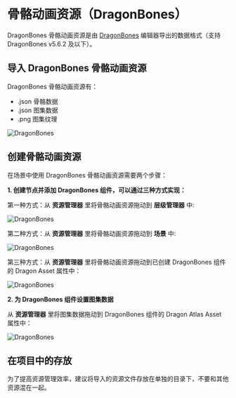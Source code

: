 # 骨骼动画资源（DragonBones）

DragonBones 骨骼动画资源是由 [DragonBones](http://dragonbones.com/) 编辑器导出的数据格式（支持 DragonBones v5.6.2 及以下）。

## 导入 DragonBones 骨骼动画资源

DragonBones 骨骼动画资源有：

- .json 骨骼数据
- .json 图集数据
- .png 图集纹理

![DragonBones](dragonbones/import.png)

## 创建骨骼动画资源

在场景中使用 DragonBones 骨骼动画资源需要两个步骤：

**1. 创建节点并添加 DragonBones 组件，可以通过三种方式实现：**

   第一种方式：从 **资源管理器** 里将骨骼动画资源拖动到 **层级管理器** 中:

![DragonBones](dragonbones/create_1.png) 

   第二种方式：从 **资源管理器** 里将骨骼动画资源拖动到 **场景** 中:

![DragonBones](dragonbones/create_2.png)

   第三种方式：从 **资源管理器** 里将骨骼动画资源拖动到已创建 DragonBones 组件的 Dragon Asset 属性中：

![DragonBones](dragonbones/create_3.png)

**2. 为 DragonBones 组件设置图集数据**

从 **资源管理器** 里将图集数据拖动到 DragonBones 组件的 Dragon Atlas Asset 属性中：

![DragonBones](dragonbones/set_atlas.png)

## 在项目中的存放

为了提高资源管理效率，建议将导入的资源文件存放在单独的目录下，不要和其他资源混在一起。